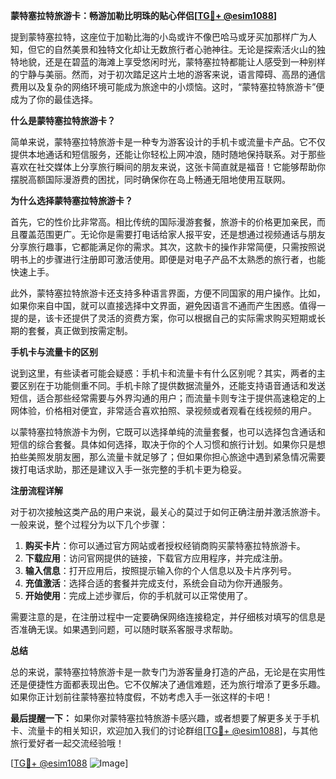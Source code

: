 **蒙特塞拉特旅游卡：畅游加勒比明珠的贴心伴侣[[TG💪+ @esim1088](https://t.me/s/esim1088)]**

提到蒙特塞拉特，这座位于加勒比海的小岛或许不像巴哈马或牙买加那样广为人知，但它的自然美景和独特文化却让无数旅行者心驰神往。无论是探索活火山的独特地貌，还是在碧蓝的海滩上享受悠闲时光，蒙特塞拉特都能让人感受到一种别样的宁静与美丽。然而，对于初次踏足这片土地的游客来说，语言障碍、高昂的通信费用以及复杂的网络环境可能成为旅途中的小烦恼。这时，“蒙特塞拉特旅游卡”便成为了你的最佳选择。

**什么是蒙特塞拉特旅游卡？**

简单来说，蒙特塞拉特旅游卡是一种专为游客设计的手机卡或流量卡产品。它不仅提供本地通话和短信服务，还能让你轻松上网冲浪，随时随地保持联系。对于那些喜欢在社交媒体上分享旅行瞬间的朋友来说，这张卡简直就是福音！它能够帮助你摆脱高额国际漫游费的困扰，同时确保你在岛上畅通无阻地使用互联网。

**为什么选择蒙特塞拉特旅游卡？**

首先，它的性价比非常高。相比传统的国际漫游套餐，旅游卡的价格更加亲民，而且覆盖范围更广。无论你是需要打电话给家人报平安，还是想通过视频通话与朋友分享旅行趣事，它都能满足你的需求。其次，这款卡的操作非常简便，只需按照说明书上的步骤进行注册即可激活使用。即便是对电子产品不太熟悉的旅行者，也能快速上手。

此外，蒙特塞拉特旅游卡还支持多种语言界面，方便不同国家的用户操作。比如，如果你来自中国，就可以直接选择中文界面，避免因语言不通而产生困惑。值得一提的是，该卡还提供了灵活的资费方案，你可以根据自己的实际需求购买短期或长期的套餐，真正做到按需定制。

**手机卡与流量卡的区别**

说到这里，有些读者可能会疑惑：手机卡和流量卡有什么区别呢？其实，两者的主要区别在于功能侧重不同。手机卡除了提供数据流量外，还能支持语音通话和发送短信，适合那些经常需要与外界沟通的用户；而流量卡则专注于提供高速稳定的上网体验，价格相对便宜，非常适合喜欢拍照、录视频或者观看在线视频的用户。

以蒙特塞拉特旅游卡为例，它既可以选择单纯的流量套餐，也可以选择包含通话和短信的综合套餐。具体如何选择，取决于你的个人习惯和旅行计划。如果你只是想拍些美照发朋友圈，那么流量卡就足够了；但如果你担心旅途中遇到紧急情况需要拨打电话求助，那还是建议入手一张完整的手机卡更为稳妥。

**注册流程详解**

对于初次接触这类产品的用户来说，最关心的莫过于如何正确注册并激活旅游卡。一般来说，整个过程分为以下几个步骤：

1. **购买卡片**：你可以通过官方网站或者授权经销商购买蒙特塞拉特旅游卡。
2. **下载应用**：访问官网提供的链接，下载官方应用程序，并完成注册。
3. **输入信息**：打开应用后，按照提示输入你的个人信息以及卡片序列号。
4. **充值激活**：选择合适的套餐并完成支付，系统会自动为你开通服务。
5. **开始使用**：完成上述步骤后，你的手机就可以正常使用了。

需要注意的是，在注册过程中一定要确保网络连接稳定，并仔细核对填写的信息是否准确无误。如果遇到问题，可以随时联系客服寻求帮助。

**总结**

总的来说，蒙特塞拉特旅游卡是一款专门为游客量身打造的产品，无论是在实用性还是便捷性方面都表现出色。它不仅解决了通信难题，还为旅行增添了更多乐趣。如果你正计划前往蒙特塞拉特度假，不妨考虑入手一张这样的卡吧！

**最后提醒一下：** 如果你对蒙特塞拉特旅游卡感兴趣，或者想要了解更多关于手机卡、流量卡的相关知识，欢迎加入我们的讨论群组[[TG💪+ @esim1088](https://t.me/s/esim1088)]，与其他旅行爱好者一起交流经验哦！

[[TG💪+ @esim1088](https://t.me/s/esim1088) ![Image](https://i.postimg.cc/4NQfJmqS/Snipaste-2025-05-13-00-14-12.png)]